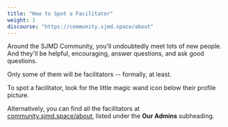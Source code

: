 ```yaml
---
title: "How to Spot a Facilitator"
weight: 1
discourse: "https://community.sjmd.space/about"
---
```


Around the SJMD Community, you'll undoubtedly meet lots of new people. And they'll be helpful, encouraging, answer questions, and ask good questions.

Only some of them will be facilitators -- formally, at least.

To spot a facilitator, look for the little magic wand icon below their profile picture.

Alternatively, you can find all the facilitators at [community.sjmd.space/about](https://community.sjmd.space/about), listed under the **Our Admins** subheading.
